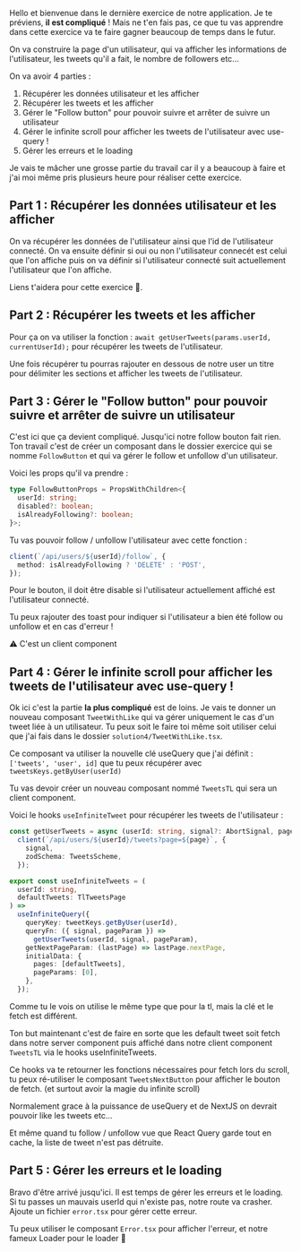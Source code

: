 Hello et bienvenue dans le dernière exercice de notre application. Je te préviens, **il est compliqué** !
Mais ne t'en fais pas, ce que tu vas apprendre dans cette exercice va te faire gagner beaucoup de temps dans le futur.

On va construire la page d'un utilisateur, qui va afficher les informations de l'utilisateur, les tweets qu'il a fait, le nombre de followers etc...

On va avoir 4 parties :

1. Récupérer les données utilisateur et les afficher
2. Récupérer les tweets et les afficher
3. Gérer le "Follow button" pour pouvoir suivre et arrêter de suivre un utilisateur
4. Gérer le infinite scroll pour afficher les tweets de l'utilisateur avec use-query !
5. Gérer les erreurs et le loading

Je vais te mâcher une grosse partie du travail car il y a beaucoup à faire et j'ai moi même pris plusieurs heure pour réaliser cette exercice.

## Part 1 : Récupérer les données utilisateur et les afficher

On va récupérer les données de l'utilisateur ainsi que l'id de l'utilisateur connecté.
On va ensuite définir si oui ou non l'utilisateur connecét est celui que l'on affiche puis on va définir si l'utilisateur connecté suit
actuellement l'utilisateur que l'on affiche.

Liens t'aidera pour cette exercice 🦁.

## Part 2 : Récupérer les tweets et les afficher

Pour ça on va utiliser la fonction : `await getUserTweets(params.userId, currentUserId);` pour récupérer les tweets de l'utilisateur.

Une fois récupérer tu pourras rajouter en dessous de notre user un titre pour délimiter les sections et afficher les tweets de l'utilisateur.

## Part 3 : Gérer le "Follow button" pour pouvoir suivre et arrêter de suivre un utilisateur

C'est ici que ça devient compliqué. Jusqu'ici notre follow bouton fait rien. Ton travail c'est de créer un composant dans le dossier exercice qui se nomme `FollowButton`
et qui va gérer le follow et unfollow d'un utilisateur.

Voici les props qu'il va prendre :

```ts
type FollowButtonProps = PropsWithChildren<{
  userId: string;
  disabled?: boolean;
  isAlreadyFollowing?: boolean;
}>;
```

Tu vas pouvoir follow / unfollow l'utilisateur avec cette fonction :

```ts
client(`/api/users/${userId}/follow`, {
  method: isAlreadyFollowing ? 'DELETE' : 'POST',
});
```

Pour le bouton, il doit être disable si l'utilisateur actuellement affiché est l'utilisateur connecté.

Tu peux rajouter des toast pour indiquer si l'utilisateur a bien été follow ou unfollow et en cas d'erreur !

⚠️ C'est un client component

## Part 4 : Gérer le infinite scroll pour afficher les tweets de l'utilisateur avec use-query !

Ok ici c'est la partie **la plus compliqué** est de loins. Je vais te donner un nouveau composant `TweetWithLike` qui va gérer uniquement
le cas d'un tweet liée à un utilisateur. Tu peux soit le faire toi même soit utiliser celui que j'ai fais dans le dossier `solution4/TweetWithLike.tsx`.

Ce composant va utiliser la nouvelle clé useQuery que j'ai définit : `['tweets', 'user', id]` que tu peux récupérer avec `tweetsKeys.getByUser(userId)`

Tu vas devoir créer un nouveau composant nommé `TweetsTL` qui sera un client component.

Voici le hooks `useInfiniteTweet` pour récupérer les tweets de l'utilisateur :

```ts
const getUserTweets = async (userId: string, signal?: AbortSignal, page = 0) =>
  client(`/api/users/${userId}/tweets?page=${page}`, {
    signal,
    zodSchema: TweetsScheme,
  });

export const useInfiniteTweets = (
  userId: string,
  defaultTweets: TlTweetsPage
) =>
  useInfiniteQuery({
    queryKey: tweetKeys.getByUser(userId),
    queryFn: ({ signal, pageParam }) =>
      getUserTweets(userId, signal, pageParam),
    getNextPageParam: (lastPage) => lastPage.nextPage,
    initialData: {
      pages: [defaultTweets],
      pageParams: [0],
    },
  });
```

Comme tu le vois on utilise le même type que pour la tl, mais la clé et le fetch est différent.

Ton but maintenant c'est de faire en sorte que les default tweet soit fetch dans notre server component puis affiché dans notre client component `TweetsTL` via
le hooks useInfiniteTweets.

Ce hooks va te retourner les fonctions nécessaires pour fetch lors du scroll, tu peux ré-utiliser le composant `TweetsNextButton` pour afficher le bouton
de fetch. (et surtout avoir la magie du infinite scroll)

Normalement grace à la puissance de useQuery et de NextJS on devrait pouvoir like les tweets etc...

Et même quand tu follow / unfollow vue que React Query garde tout en cache, la liste de tweet n'est pas détruite.

## Part 5 : Gérer les erreurs et le loading

Bravo d'être arrivé jusqu'ici. Il est temps de gérer les erreurs et le loading. Si tu passes un mauvais userId qui n'existe pas, notre route va crasher.
Ajoute un fichier `error.tsx` pour gérer cette erreur.

Tu peux utiliser le composant `Error.tsx` pour afficher l'erreur, et notre fameux Loader pour le loader 🧐
